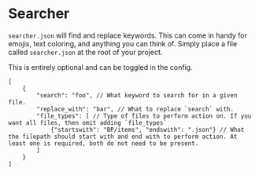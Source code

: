 # Searcher
`searcher.json` will find and replace keywords. This can come in handy for emojis, text coloring, and anything you can think of. Simply place a file called `searcher.json` at the root of your project.

This is entirely optional and can be toggled in the config.

```jsonc
[
    {
        "search": "foo", // What keyword to search for in a given file.
        "replace_with": "bar", // What to replace `search` with.
        "file_types": [ // Type of files to perform action on. If you want all files, then omit adding `file_types`
            {"startswith": "BP/items", "endswith": ".json"} // What the filepath should start with and end with to perform action. At least one is required, both do not need to be present.
        ]
    }
]
```